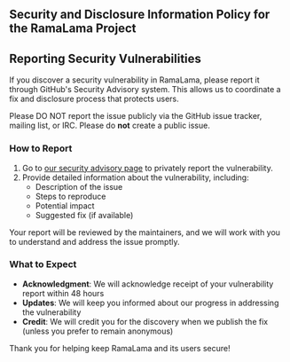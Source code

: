 ## Security and Disclosure Information Policy for the RamaLama Project

## Reporting Security Vulnerabilities

If you discover a security vulnerability in RamaLama, please report it through GitHub's Security Advisory system. This allows us to coordinate a fix and disclosure process that protects users.

Please DO NOT report the issue publicly via the GitHub issue tracker,
mailing list, or IRC.  Please do **not** create a public issue.

### How to Report

1. Go to [our security advisory page](https://github.com/containers/ramalama/security/advisories/new) to privately report the vulnerability.
2. Provide detailed information about the vulnerability, including:
   - Description of the issue
   - Steps to reproduce
   - Potential impact
   - Suggested fix (if available)

Your report will be reviewed by the maintainers, and we will work with you to understand and address the issue promptly.

### What to Expect

- **Acknowledgment**: We will acknowledge receipt of your vulnerability report within 48 hours
- **Updates**: We will keep you informed about our progress in addressing the vulnerability
- **Credit**: We will credit you for the discovery when we publish the fix (unless you prefer to remain anonymous)

Thank you for helping keep RamaLama and its users secure!
